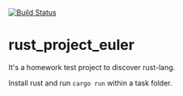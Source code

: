 [![Build Status](https://travis-ci.com/the-guitarman/rust_project_euler.svg?branch=master)](https://travis-ci.com/the-guitarman/rust_project_euler)

# rust_project_euler

It's a homework test project to discover rust-lang.

Install rust and run `cargo run` within a task folder.
